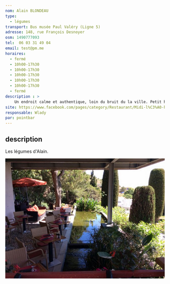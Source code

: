```yaml
---
nom: Alain BLONDEAU
type: 
  - légumes
transport: Bus musée Paul Valéry (Ligne 5)
adresse: 148, rue François Desnoyer
osm: 1490777093
tel:  06 03 31 49 04
email: test@pm.me
horaires:
  - fermé
  - 10h00-17h30
  - 10h00-17h30
  - 10h00-17h30
  - 10h00-17h30
  - 10h00-17h30
  - fermé
description : >
    Un endroit calme et authentique, loin du bruit du la ville. Petit havre de paix avec une vue sur le port et sur la mer.  
site: https://www.facebook.com/pages/category/Restaurant/Midi-l%C3%A0-haut-448873309012687/
responsable: Wlady
par: pointbar
---
```


## description

Les légumes d'Alain.

![Midi là haut](./media/midi-la-haut.jpg)
